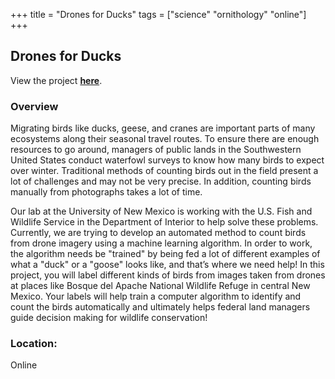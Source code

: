 +++
title = "Drones for Ducks"
tags = ["science" "ornithology" "online"]
+++

## Drones for Ducks

View the project [**here**](https://www.zooniverse.org/projects/rowan-aspire/drones-for-ducks).

### Overview

Migrating birds like ducks, geese, and cranes are important parts of many ecosystems along their seasonal travel routes. To ensure there are enough resources to go around, managers of public lands in the Southwestern United States conduct waterfowl surveys to know how many birds to expect over winter. Traditional methods of counting birds out in the field present a lot of challenges and may not be very precise. In addition, counting birds manually from photographs takes a lot of time.

Our lab at the University of New Mexico is working with the U.S. Fish and Wildlife Service in the Department of Interior to help solve these problems. Currently, we are trying to develop an automated method to count birds from drone imagery using a machine learning algorithm. In order to work, the algorithm needs be "trained" by being fed a lot of different examples of what a "duck" or a "goose" looks like, and that’s where we need help! In this project, you will label different kinds of birds from images taken from drones at places like Bosque del Apache National Wildlife Refuge in central New Mexico. Your labels will help train a computer algorithm to identify and count the birds automatically and ultimately helps federal land managers guide decision making for wildlife conservation!

### Location:
Online
